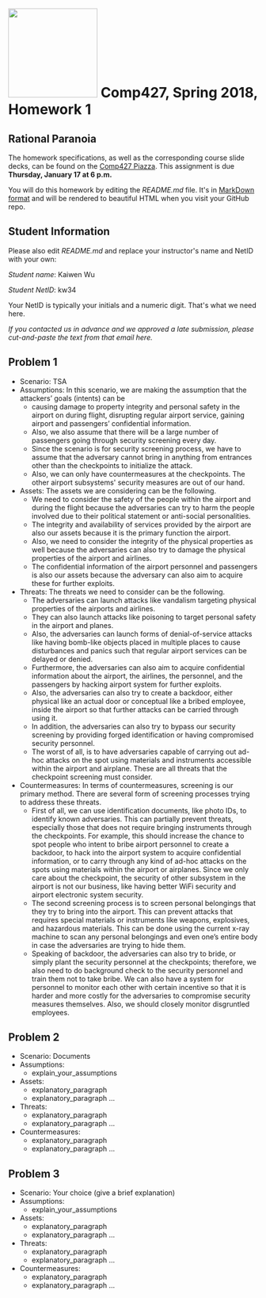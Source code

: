 # <img src="http://www.rice.edu/_images/rice-logo.jpg" width=180> Comp427, Spring 2018, Homework 1
## Rational Paranoia
The homework specifications, as well as the corresponding course slide decks,
can be found on the [Comp427 Piazza](https://piazza.com/class/jqifhp864b37ju).
This assignment is due **Thursday, January 17 at 6 p.m.**

You will do this homework by editing the _README.md_ file. It's in
[MarkDown format](https://guides.github.com/features/mastering-markdown/)
and will be rendered to beautiful HTML when you visit your GitHub repo.

## Student Information
Please also edit _README.md_ and replace your instructor's name and NetID with your own:

_Student name_: Kaiwen Wu

_Student NetID_: kw34

Your NetID is typically your initials and a numeric digit. That's
what we need here.

_If you contacted us in advance and we approved a late submission,
please cut-and-paste the text from that email here._

## Problem 1
- Scenario: TSA
- Assumptions:
  In this scenario, we are making the assumption that the attackers’ goals (intents) can be 
  - causing damage to property integrity and personal safety in the airport on during flight, disrupting regular airport
    service, gaining airport and passengers’ confidential information. 
  - Also, we also assume that there will be a large number of passengers going through security screening every day. 
  - Since the scenario is for security screening process, we have to assume that the adversary cannot bring in anything 
    from entrances other than the checkpoints to initialize the attack.
  - Also, we can only have countermeasures at the checkpoints. The other airport subsystems' security measures are out 
    of our hand. 
- Assets:
  The assets we are considering can be the following. 
  - We need to consider the safety of the people within the airport and during the flight because the adversaries can 
    try to harm the people involved due to their political statement or anti-social personalities. 
  - The integrity and availability of services provided by the airport are also our assets because it is the primary 
    function the airport. 
  - Also, we need to consider the integrity of the physical properties as well because the adversaries can also try to 
    damage the physical properties of the airport and airlines. 
  - The confidential information of the airport personnel and passengers is also our assets because the adversary can 
    also aim to acquire these for further exploits. 
- Threats:
  The threats we need to consider can be the following. 
  - The adversaries can launch attacks like vandalism targeting physical properties of the airports and airlines. 
  - They can also launch attacks like poisoning to target personal safety in the airport and planes. 
  - Also, the adversaries can launch forms of denial-of-service attacks like having bomb-like objects placed in multiple
    places to cause disturbances and panics such that regular airport services can be delayed or denied. 
  - Furthermore, the adversaries can also aim to acquire confidential information about the airport, the airlines, 
    the personnel, and the passengers by hacking airport system for further exploits. 
  - Also, the adversaries can also try to create a backdoor, either physical like an actual door or conceptual like a 
    bribed employee, inside the airport so that further attacks can be carried through using it. 
  - In addition, the adversaries can also try to bypass our security screening by providing forged identification or 
    having compromised security personnel.  
  - The worst of all, is to have adversaries capable of carrying out ad-hoc attacks on the spot using materials and 
    instruments accessible within the airport and airplane. 
  These are all threats that the checkpoint screening must consider.
- Countermeasures:
  In terms of countermeasures, screening is our primary method. There are several form of screening processes trying to 
  address these threats. 
  - First of all, we can use identification documents, like photo IDs, to identify known adversaries. This can partially
    prevent threats, especially those that does not require bringing instruments through the checkpoints. For example, 
    this should increase the chance to spot people who intent to bribe airport personnel to create a backdoor, to hack 
    into the airport system to acquire confidential information, or to carry through any kind of ad-hoc attacks on the 
    spots using materials within the airport or airplanes. Since we only care about the checkpoint, the security of other
    subsystem in the airport is not our business, like having better WiFi security and airport electronic system security.
  - The second screening process is to screen personal belongings that they try to bring into the airport. This can 
    prevent attacks that requires special materials or instruments like weapons, explosives, and hazardous materials. 
    This can be done using the current x-ray machine to scan any personal belongings and even one’s entire body in case 
    the adversaries are trying to hide them. 
  - Speaking of backdoor, the adversaries can also try to bride, or simply plant the security personnel at the 
    checkpoints; therefore, we also need to do background check to the security personnel and train them not to take 
    bribe. We can also have a system for personnel to monitor each other with certain incentive so that it is harder and
    more costly for the adversaries to compromise security measures themselves. Also, we should closely monitor 
    disgruntled employees.  

## Problem 2
- Scenario: Documents
- Assumptions:
  - explain_your_assumptions
- Assets:
  - explanatory_paragraph
  - explanatory_paragraph ...
- Threats:
  - explanatory_paragraph 
  - explanatory_paragraph ...
- Countermeasures:
  - explanatory_paragraph
  - explanatory_paragraph ...

## Problem 3
- Scenario: Your choice (give a brief explanation)
- Assumptions:
  - explain_your_assumptions
- Assets:
  - explanatory_paragraph
  - explanatory_paragraph ...
- Threats:
  - explanatory_paragraph 
  - explanatory_paragraph ...
- Countermeasures:
  - explanatory_paragraph
  - explanatory_paragraph ...

